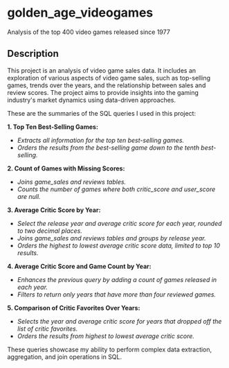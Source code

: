 # golden_age_videogames
Analysis of the top 400 video games released since 1977

## Description
This project is an analysis of video game sales data. It includes an exploration of various aspects of video game sales, such as top-selling games, trends over the years, and the relationship between sales and review scores. The project aims to provide insights into the gaming industry's market dynamics using data-driven approaches.

These are the summaries of the SQL queries I used in this project:


**1. Top Ten Best-Selling Games:**
- *Extracts all information for the top ten best-selling games.*
- *Orders the results from the best-selling game down to the tenth best-selling.*


**2. Count of Games with Missing Scores:**
- *Joins game_sales and reviews tables.*
- *Counts the number of games where both critic_score and user_score are null.*


**3. Average Critic Score by Year:**
- *Select the release year and average critic score for each year, rounded to two decimal places.*
- *Joins game_sales and reviews tables and groups by release year.*
- *Orders the highest to lowest average critic score data, limited to top 10 results.*


**4. Average Critic Score and Game Count by Year:**
- *Enhances the previous query by adding a count of games released in each year.*
- *Filters to return only years that have more than four reviewed games.*


**5. Comparison of Critic Favorites Over Years:**
- *Selects the year and average critic score for years that dropped off the list of critic favorites.*
- *Orders the results from highest to lowest average critic score.*


These queries showcase my ability to perform complex data extraction, aggregation, and join operations in SQL.
